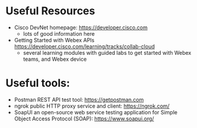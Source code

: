 # Useful Resources
- Cisco DevNet homepage: https://developer.cisco.com
  - lots of good information here
- Getting Started with Webex APIs https://developer.cisco.com/learning/tracks/collab-cloud
  - several learning modules with guided labs to get started with Webex teams, and Webex device


# Useful tools:
- Postman REST API test tool: https://getpostman.com
- ngrok public HTTP proxy service and client: https://ngrok.com/
- SoapUI an open-source web service testing application for Simple Object Access Protocol (SOAP): https://www.soapui.org/



